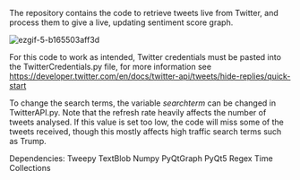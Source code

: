 The repository contains the code to retrieve tweets live from Twitter, and process them to give a live, updating sentiment score graph.

![ezgif-5-b165503aff3d](https://user-images.githubusercontent.com/66477337/100153157-a4863700-2e9b-11eb-9c20-27051d863573.gif)

For this code to work as intended, Twitter credentials must be pasted into the TwitterCredentials.py file, for more information
see https://developer.twitter.com/en/docs/twitter-api/tweets/hide-replies/quick-start

To change the search terms, the variable *searchterm* can be changed in TwitterAPI.py. Note that the refresh rate heavily affects the number of tweets analysed. If this value is set too low, the code will miss some of the tweets received, though this mostly affects high traffic search terms such as Trump.

Dependencies:
Tweepy
TextBlob
Numpy
PyQtGraph
PyQt5
Regex
Time
Collections
